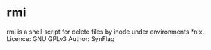 rmi
===

rmi is a shell script for delete files by inode under environments *nix.
Licence: GNU GPLv3
Author: SynFlag